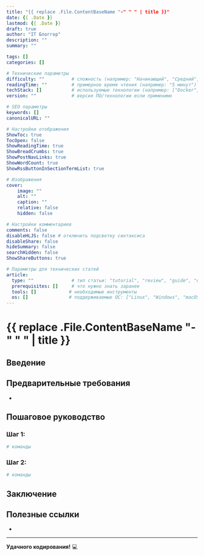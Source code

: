 ```yaml
---
title: "{{ replace .File.ContentBaseName "-" " " | title }}"
date: {{ .Date }}
lastmod: {{ .Date }}
draft: true
author: "IT Блоггер"
description: ""
summary: ""

tags: []
categories: []

# Технические параметры
difficulty: ""          # сложность (например: "Начинающий", "Средний", "Продвинутый")
readingTime: ""         # примерное время чтения (например: "5 минут")
techStack: []           # используемые технологии (например: ["Docker", "Linux", "Python"])
version: ""             # версия ПО/технологии если применимо

# SEO параметры
keywords: []
canonicalURL: ""

# Настройки отображения
ShowToc: true
TocOpen: false
ShowReadingTime: true
ShowBreadCrumbs: true
ShowPostNavLinks: true
ShowWordCount: true
ShowRssButtonInSectionTermList: true

# Изображения
cover:
    image: ""
    alt: ""
    caption: ""
    relative: false
    hidden: false

# Настройки комментариев
comments: false
disableHLJS: false # отключить подсветку синтаксиса
disableShare: false
hideSummary: false
searchHidden: false
ShowShareButtons: true

# Параметры для технических статей
article:
  type: ""              # тип статьи: "tutorial", "review", "guide", "opinion"
  prerequisites: []     # что нужно знать заранее
  tools: []            # необходимые инструменты
  os: []               # поддерживаемые ОС: ["Linux", "Windows", "macOS"]
---
```


# {{ replace .File.ContentBaseName "-" " " | title }}

<!-- Краткое описание статьи -->

## Введение

<!-- Описание проблемы или задачи -->

## Предварительные требования

<!-- Что нужно знать/установить заранее -->

- 

## Пошаговое руководство

<!-- Основной контент -->

### Шаг 1: 

```bash
# команды
```

### Шаг 2: 

```bash
# команды
```

## Заключение

<!-- Выводы и дальнейшие шаги -->

## Полезные ссылки

<!-- Ссылки на документацию и дополнительные материалы -->

- 

---

**Удачного кодирования!** 💻
